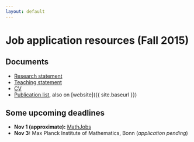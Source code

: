 ```yaml
---
layout: default
---
```


# Job application resources (Fall 2015)

## Documents

* [Research statement](bapat-rs.pdf)
* [Teaching statement](bapat-ts.pdf)
* [CV](bapat-cv.pdf)
* [Publication list](bapat-pl.pdf), also on [website]({{ site.baseurl }})

## Some upcoming deadlines
* **Nov 1 (approximate):** [MathJobs](https://www.mathjobs.org/)
* **Nov 3:** Max Planck Institute of Mathematics, Bonn (_application pending_)
